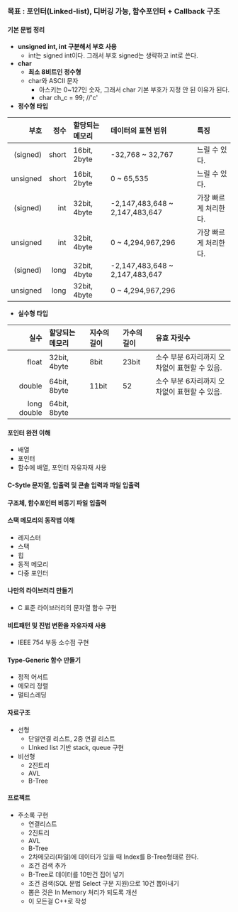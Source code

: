 ### 목표 : 포인터(Linked-list), 디버깅 가능, 함수포인터 + Callback 구조

#### 기본 문법 정리
- **unsigned int, int 구분해서 부호 사용**
  - int는 signed int이다. 그래서 부호 signed는 생략하고 int로 쓴다.
- **char**
  - **최소 8비트인 정수형**
  - char와 ASCII 문자
    - 아스키는 0~127인 숫자, 그래서 char 기본 부호가 지정 안 된 이유가 된다.
    - char ch_c = 99; //'c'
- **정수형 타입**

|부호|정수|할당되는 메모리|데이터의 표현 범위|특징|
|---:|---:|:---|:---|:---|
|(signed)|short|16bit, 2byte|-32,768 ~ 32,767|느릴 수 있다.|
|unsigned|short|16bit, 2byte|0 ~ 65,535|느릴 수 있다.|
|(signed)|int|32bit, 4byte|-2,147,483,648 ~ 2,147,483,647|가장 빠르게 처리한다.|
|unsigned|int|32bit, 4byte|0 ~ 4,294,967,296|가장 빠르게 처리한다.|
|(signed)|long|32bit, 4byte|-2,147,483,648 ~ 2,147,483,647||
|unsigned|long|32bit, 4byte|0 ~ 4,294,967,296||

- **실수형 타입**

|실수|할당되는 메모리|지수의 길이|가수의 길이|유효 자릿수|
|---:|:---|:---|:---|:---|
|float|32bit, 4byte|8bit|23bit|소수 부분 6자리까지 오차없이 표현할 수 있음.|
|double|64bit, 8byte|11bit|52|소수 부분 6자리까지 오차없이 표현할 수 있음.|
|long double|64bit, 8byte|||





      
#### 포인터 완전 이해
- 배열
- 포인터
- 함수에 배열, 포인터 자유자재 사용

#### C-Sytle 문자열, 입출력 및 콘솔 입력과 파일 입출력

#### 구조체, 함수포인터 비동기 파일 입출력

#### 스택 메모리의 동작법 이해
- 레지스터
- 스택
- 힙
- 동적 메모리
- 다중 포인터

#### 나만의 라이브러리 만들기
- C 표준 라이브러리의 문자열 함수 구현

#### 비트패턴 및 진법 변환을 자유자재 사용
- IEEE 754 부동 소수점 구현

#### Type-Generic 함수 만들기
- 정적 어서트
- 메모리 정렬
- 멀티스레딩

#### 자료구조
- 선형
  - 단일연결 리스트, 2중 연결 리스트
  - LInked list 기반 stack, queue 구현
- 비선형
  - 2진트리
  - AVL
  - B-Tree

#### 프로젝트
- 주소록 구현
  - 연결리스트
  - 2진트리
  - AVL
  - B-Tree
  - 2차메모리(파일)에 데이터가 있을 때 Index를 B-Tree형태로 한다.
  - 조건 검색 추가
  - B-Tree로 데이터를 10만건 집어 넣기
  - 조건 검색(SQL 문법 Select 구문 지원)으로 10건 뽑아내기
  - 뽑은 것은 In Memory 처리가 되도록 개선
  - 이 모든걸 C++로 작성
